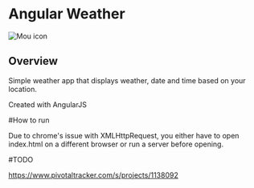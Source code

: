 # Angular Weather

![Mou icon](http://oi58.tinypic.com/7h8z.jpg)
## Overview

Simple weather app that displays weather, date and time based on your location.


Created with AngularJS


#How to run

Due to chrome's issue with XMLHttpRequest, you either have to open index.html on a different browser or run a server before opening.


#TODO

https://www.pivotaltracker.com/s/projects/1138092